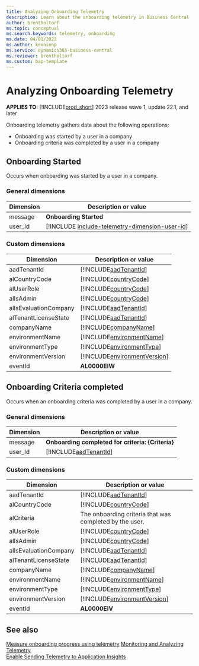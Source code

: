 ```yaml
---
title: Analyzing Onboarding Telemetry 
description: Learn about the onboarding telemetry in Business Central  
author: brentholtorf
ms.topic: conceptual
ms.search.keywords: telemetry, onboarding
ms.date: 04/01/2023
ms.author: kennienp
ms.service: dynamics365-business-central
ms.reviewer: brentholtorf
ms.custom: bap-template
---
```


# Analyzing Onboarding Telemetry

**APPLIES TO:** [!INCLUDE[prod_short](../includes/prod_short.md)] 2023 release wave 1, update 22.1, and later

Onboarding telemetry gathers data about the following operations: 

- Onboarding was started by a user in a company
- Onboarding criteria was completed by a user in a company

## <a name="started"></a>Onboarding Started

Occurs when onboarding was started by a user in a company.

### General dimensions

|Dimension|Description or value|
|---------|-----|
|message|**Onboarding Started**|
|user_Id|[!INCLUDE [include-telemetry-dimension-user-id](../includes/include-telemetry-dimension-user-id.md)]|

### Custom dimensions

|Dimension|Description or value|
|---------|-----|
|aadTenantId|[!INCLUDE[aadTenantId](../includes/include-telemetry-dimension-aadtenantid.md)]|
|alCountryCode|[!INCLUDE[countryCode](../includes/include-telemetry-dimension-country-code.md)]|
|alUserRole|[!INCLUDE[countryCode](../includes/include-telemetry-dimension-user-role.md)]|
|alIsAdmin|[!INCLUDE[countryCode](../includes/include-telemetry-dimension-is-admin.md)]|
|alIsEvaluationCompany|[!INCLUDE[aadTenantId](../includes/include-telemetry-dimension-is-evaluation-company.md)]|
|alTenantLicenseState|[!INCLUDE[aadTenantId](../includes/include-telemetry-dimension-tenant-license-state.md)]|
|companyName|[!INCLUDE[companyName](../includes/include-telemetry-dimension-company-name.md)]|
|environmentName|[!INCLUDE[environmentName](../includes/include-telemetry-dimension-environment-name.md)]|
|environmentType|[!INCLUDE[environmentType](../includes/include-telemetry-dimension-environment-type.md)]|
|environmentVersion|[!INCLUDE[environmentVersion](../includes/include-telemetry-dimension-environment-version.md)]|
|eventId|**AL0000EIW**|

## <a name="CriteriaCompleted"></a>Onboarding Criteria completed

Occurs when an onboarding criteria was completed by a user in a company.

### General dimensions

|Dimension|Description or value|
|---------|-----|
|message|**Onboarding completed for criteria: {Criteria}**|
|user_Id|[!INCLUDE[aadTenantId](../includes/include-telemetry-dimension-user-id.md)] |

### Custom dimensions

|Dimension|Description or value|
|---------|-----|
|aadTenantId|[!INCLUDE[aadTenantId](../includes/include-telemetry-dimension-aadtenantid.md)]|
|alCountryCode|[!INCLUDE[countryCode](../includes/include-telemetry-dimension-country-code.md)]|
|alCriteria| The onboarding criteria that was completed by the user. |
|alUserRole|[!INCLUDE[countryCode](../includes/include-telemetry-dimension-user-role.md)]|
|alIsAdmin|[!INCLUDE[countryCode](../includes/include-telemetry-dimension-is-admin.md)]|
|alIsEvaluationCompany|[!INCLUDE[aadTenantId](../includes/include-telemetry-dimension-is-evaluation-company.md)]|
|alTenantLicenseState|[!INCLUDE[aadTenantId](../includes/include-telemetry-dimension-tenant-license-state.md)]|
|companyName|[!INCLUDE[companyName](../includes/include-telemetry-dimension-company-name.md)]|
|environmentName|[!INCLUDE[environmentName](../includes/include-telemetry-dimension-environment-name.md)]|
|environmentType|[!INCLUDE[environmentType](../includes/include-telemetry-dimension-environment-type.md)]|
|environmentVersion|[!INCLUDE[environmentVersion](../includes/include-telemetry-dimension-environment-version.md)]|
|eventId|**AL0000EIV**|

## See also

[Measure onboarding progress using telemetry](onboarding-telemetry.md)
[Monitoring and Analyzing Telemetry](telemetry-overview.md)  
[Enable Sending Telemetry to Application Insights](telemetry-enable-application-insights.md)  

